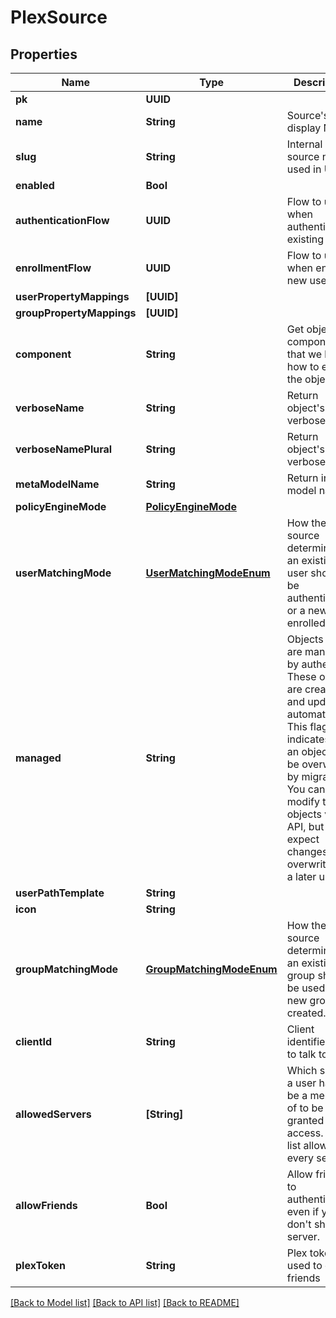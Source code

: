# PlexSource

## Properties
Name | Type | Description | Notes
------------ | ------------- | ------------- | -------------
**pk** | **UUID** |  | [readonly] 
**name** | **String** | Source&#39;s display Name. | 
**slug** | **String** | Internal source name, used in URLs. | 
**enabled** | **Bool** |  | [optional] 
**authenticationFlow** | **UUID** | Flow to use when authenticating existing users. | [optional] 
**enrollmentFlow** | **UUID** | Flow to use when enrolling new users. | [optional] 
**userPropertyMappings** | **[UUID]** |  | [optional] 
**groupPropertyMappings** | **[UUID]** |  | [optional] 
**component** | **String** | Get object component so that we know how to edit the object | [readonly] 
**verboseName** | **String** | Return object&#39;s verbose_name | [readonly] 
**verboseNamePlural** | **String** | Return object&#39;s plural verbose_name | [readonly] 
**metaModelName** | **String** | Return internal model name | [readonly] 
**policyEngineMode** | [**PolicyEngineMode**](PolicyEngineMode.md) |  | [optional] 
**userMatchingMode** | [**UserMatchingModeEnum**](UserMatchingModeEnum.md) | How the source determines if an existing user should be authenticated or a new user enrolled. | [optional] 
**managed** | **String** | Objects that are managed by authentik. These objects are created and updated automatically. This flag only indicates that an object can be overwritten by migrations. You can still modify the objects via the API, but expect changes to be overwritten in a later update. | [readonly] 
**userPathTemplate** | **String** |  | [optional] 
**icon** | **String** |  | [readonly] 
**groupMatchingMode** | [**GroupMatchingModeEnum**](GroupMatchingModeEnum.md) | How the source determines if an existing group should be used or a new group created. | [optional] 
**clientId** | **String** | Client identifier used to talk to Plex. | [optional] 
**allowedServers** | **[String]** | Which servers a user has to be a member of to be granted access. Empty list allows every server. | [optional] 
**allowFriends** | **Bool** | Allow friends to authenticate, even if you don&#39;t share a server. | [optional] 
**plexToken** | **String** | Plex token used to check friends | 

[[Back to Model list]](../README.md#documentation-for-models) [[Back to API list]](../README.md#documentation-for-api-endpoints) [[Back to README]](../README.md)


